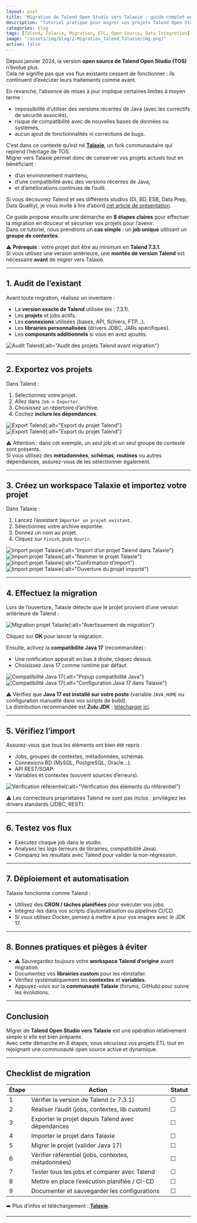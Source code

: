 ```yaml
---
layout: post
title: "Migration de Talend Open Studio vers Talaxie : guide complet en 8 étapes"
description: "Tutoriel pratique pour migrer vos projets Talend Open Studio vers Talaxie en toute sécurité. Étapes, bonnes pratiques et pièges à éviter."
categories: blog
tags: [Talend, Talaxie, Migration, ETL, Open Source, Data Integration]
image: "/assets/img/blog/2-Migration_Talend_Talaxie/img.png)"
active: false
---
```


Depuis janvier 2024, la version **open source de Talend Open Studio (TOS)** n’évolue plus.  
Cela ne signifie pas que vos flux existants cessent de fonctionner : ils continuent d’exécuter leurs traitements comme avant.  

En revanche, l’absence de mises à jour implique certaines limites à moyen terme :  
- impossibilité d’utiliser des versions récentes de Java (avec les correctifs de sécurité associés),  
- risque de compatibilité avec de nouvelles bases de données ou systèmes,  
- aucun ajout de fonctionnalités ni corrections de bugs.  

C’est dans ce contexte qu’est né **[Talaxie](https://talaxie.deilink.fr/)**, un fork communautaire qui reprend l’héritage de TOS.  
Migrer vers Talaxie permet donc de conserver vos projets actuels tout en bénéficiant :  
- d’un environnement maintenu,  
- d’une compatibilité avec des versions récentes de Java,  
- et d’améliorations continues de l’outil.  

Si vous découvrez Talend et ses différents studios (DI, BD, ESB, Data Prep, Data Quality), je vous invite à lire d’abord [cet article de présentation](https://bmdata.fr/blog/talend-studios/).  

Ce guide propose ensuite une démarche en **8 étapes claires** pour effectuer la migration en douceur et sécuriser vos projets pour l’avenir.  
Dans ce tutoriel, nous prendrons un **cas simple** : un **job unique** utilisant un **groupe de contextes**.  

⚠️ **Prérequis** : votre projet doit être au minimum en **Talend 7.3.1**.  
Si vous utilisez une version antérieure, une **montée de version Talend** est nécessaire **avant** de migrer vers Talaxie.

<!--more-->

---

## 1. Audit de l’existant

Avant toute migration, réalisez un inventaire :  
- La **version exacte de Talend** utilisée (ex : 7.3.1).  
- Les **projets** et jobs actifs.  
- Les **connexions** utilisées (bases, API, fichiers, FTP…).  
- Les **librairies personnalisées** (drivers JDBC, JARs spécifiques).  
- Les **composants additionnels** si vous en avez ajoutés.  

![Audit Talend](/assets/img/blog/2-Migration_Talend_Talaxie/1-job%20talend.png){:alt="Audit des projets Talend avant migration"}

---

## 2. Exportez vos projets

Dans Talend :  
1. Sélectionnez votre projet.  
2. Allez dans `Job > Exporter`.  
3. Choisissez un répertoire d’archive.  
4. Cochez **inclure les dépendances**.  

![Export Talend](/assets/img/blog/2-Migration_Talend_Talaxie/2-Export_Talend-1.png){:alt="Export du projet Talend"}  
![Export Talend](/assets/img/blog/2-Migration_Talend_Talaxie/2-Export_Talend-2.png){:alt="Export du projet Talend"}  

⚠️ Attention : dans cet exemple, un seul job et un seul groupe de contexte sont présents.  
Si vous utilisez des **métadonnées**, **schémas**, **routines** ou autres dépendances, assurez-vous de les sélectionner également.

---

## 3. Créez un workspace Talaxie et importez votre projet

Dans Talaxie :  
1. Lancez l’assistant `Importer un projet existant`.  
2. Sélectionnez votre archive exportée.  
3. Donnez un nom au projet.  
4. Cliquez sur `Finish`, puis `Ouvrir`.  

![Import projet Talaxie](/assets/img/blog/2-Migration_Talaxie/3-import_talaxie-1.png){:alt="Import d’un projet Talend dans Talaxie"}  
![Import projet Talaxie](/assets/img/blog/2-Migration_Talaxie/3-import_talaxie-2.png){:alt="Nommer le projet Talaxie"}  
![Import projet Talaxie](/assets/img/blog/2-Migration_Talaxie/3-import_talaxie-3.png){:alt="Confirmation d’import"}  
![Import projet Talaxie](/assets/img/blog/2-Migration_Talaxie/3-import_talaxie-4.png){:alt="Ouverture du projet importé"}  

---

## 4. Effectuez la migration

Lors de l’ouverture, Talaxie détecte que le projet provient d’une version antérieure de Talend :  

![Migration projet Talaxie](/assets/img/blog/2-Migration_Talaxie/4-migration_talaxie-1.png){:alt="Avertissement de migration"}  

Cliquez sur **OK** pour lancer la migration.  

Ensuite, activez la **compatibilité Java 17** (recommandée) :  
- Une notification apparaît en bas à droite, cliquez dessus.  
- Choisissez Java 17 comme runtime par défaut.  

![Compatibilité Java 17](/assets/img/blog/2-Migration_Talaxie/4-migration_talaxie-3.png){:alt="Popup compatibilité Java"}  
![Compatibilité Java 17](/assets/img/blog/2-Migration_Talaxie/4-migration_talaxie-4.png){:alt="Configuration Java 17 dans Talaxie"}  

⚠️ Vérifiez que **Java 17 est installé sur votre poste** (variable `JAVA_HOME` ou configuration manuelle dans vos scripts de build).  
La distribution recommandée est **Zulu JDK** : [télécharger ici](https://www.azul.com/downloads/?package=jdk#zulu).

---

## 5. Vérifiez l’import

Assurez-vous que tous les éléments ont bien été repris :  

- Jobs, groupes de contextes, métadonnées, schémas.  
- Connexions BD (MySQL, PostgreSQL, Oracle…).  
- API REST/SOAP.  
- Variables et contextes (souvent sources d’erreurs).  

![Vérification référentiel](/assets/img/blog/2-Migration_Talaxie/4-migration_talaxie-2.png){:alt="Vérification des éléments du référentiel"}  

⚠️ Les connecteurs propriétaires Talend ne sont pas inclus : privilégiez les drivers standards (JDBC, REST).  

---

## 6. Testez vos flux

- Exécutez chaque job dans le studio.  
- Analysez les logs (erreurs de librairies, compatibilité Java).  
- Comparez les résultats avec Talend pour valider la non-régression.  

---

## 7. Déploiement et automatisation

Talaxie fonctionne comme Talend :  
- Utilisez des **CRON / tâches planifiées** pour exécuter vos jobs.  
- Intégrez-les dans vos scripts d’automatisation ou pipelines CI/CD.  
- Si vous utilisez Docker, pensez à mettre à jour vos images avec le JDK 17.  

---

## 8. Bonnes pratiques et pièges à éviter

- ⚠️ Sauvegardez toujours votre **workspace Talend d’origine** avant migration.  
- Documentez vos **librairies custom** pour les réinstaller.  
- Vérifiez systématiquement les **contextes** et **variables**.  
- Appuyez-vous sur la **communauté Talaxie** (forums, GitHub) pour suivre les évolutions.  

---

## Conclusion

Migrer de **Talend Open Studio vers Talaxie** est une opération relativement simple si elle est bien préparée.  
Avec cette démarche en 8 étapes, vous sécurisez vos projets ETL tout en rejoignant une communauté open source active et dynamique.  

---

## Checklist de migration

| Étape | Action | Statut |
|-------|--------|--------|
| 1 | Vérifier la version de Talend (≥ 7.3.1) | ☐ |
| 2 | Réaliser l’audit (jobs, contextes, lib custom) | ☐ |
| 3 | Exporter le projet depuis Talend avec dépendances | ☐ |
| 4 | Importer le projet dans Talaxie | ☐ |
| 5 | Migrer le projet (valider Java 17) | ☐ |
| 6 | Vérifier référentiel (jobs, contextes, métadonnées) | ☐ |
| 7 | Tester tous les jobs et comparer avec Talend | ☐ |
| 8 | Mettre en place l’exécution planifiée / CI-CD | ☐ |
| 9 | Documenter et sauvegarder les configurations | ☐ |

➡️ Plus d’infos et téléchargement : [**Talaxie**](https://talaxie.deilink.fr/).  

---
